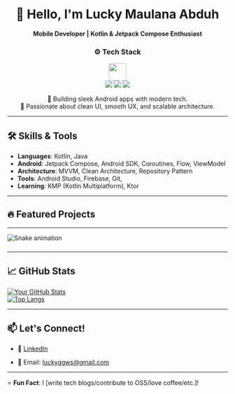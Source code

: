 <div align="center">

# 👋 Hello, I'm Lucky Maulana Abduh  
**Mobile Developer | Kotlin & Jetpack Compose Enthusiast** 


### ⚙️ Tech Stack

<img src="https://skillicons.dev/icons?i=kotlin,androidstudio,gradle,firebase,git" height="40" />

<br>

<img src="https://img.shields.io/badge/Jetpack%20Compose-4285F4?style=for-the-badge&logo=jetpack-compose&logoColor=white" />
<img src="https://img.shields.io/badge/MVVM-FF6D00?style=for-the-badge&logo=kotlin&logoColor=white" />
<img src="https://img.shields.io/badge/Coroutines-0091EA?style=for-the-badge&logo=kotlin&logoColor=white" />


🚀 Building sleek Android apps with modern tech.  
📱 Passionate about clean UI, smooth UX, and scalable architecture.

</div>


---

## 🛠️ **Skills & Tools**  
- **Languages**: Kotlin, Java  
- **Android**: Jetpack Compose, Android SDK, Coroutines, Flow, ViewModel  
- **Architecture**: MVVM, Clean Architecture, Repository Pattern  
- **Tools**: Android Studio, Firebase, Git,
- **Learning**: KMP (Kotlin Multiplatform), Ktor  

---

## 🔥 **Featured Projects**  
<!-- ### 1. [Project Name](https://github.com/your/repo)  
📌 *A brief description (e.g., "A Jetpack Compose app for XYZ with Room & Retrofit")*  
✨ **Tech Stack**: Jetpack Compose, Coroutines, Dagger Hilt  

### 2. [Project Name](https://github.com/your/repo)  
📌 *Another cool project highlight*  
✨ **Tech Stack**: MVVM, Firebase, Material 3   -->  

---
<img src="https://raw.githubusercontent.com/luckyMAUL/luckyMAUL/output/snake.svg" alt="Snake animation" />

###
---

## 📈 **GitHub Stats**  
[![Your GitHub Stats](https://github-readme-stats.vercel.app/api?username=luckyMAUL&show_icons=true&theme=radical)](https://github.com/luckyMAUL)  
[![Top Langs](https://github-readme-stats.vercel.app/api/top-langs/?username=luckyMAUL&layout=compact&theme=radical)](https://github.com/luckyMAUL)  

---

## 📫 **Let's Connect!**  
- 💼 [LinkedIn](https://www.linkedin.com/in/lucky-maulana-229150359/?trk=opento_sprofile_topcard)  
<!-- - 🐦 [Twitter/X](https://twitter.com/yourhandle)   -->
- 📧 Email: luckyggws@gmail.com

---

⭐ **Fun Fact**: I [write tech blogs/contribute to OSS/love coffee/etc.]!  
